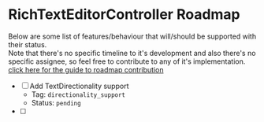 # RichTextEditorController Roadmap 

Below are some list of features/behaviour that will/should be supported with their status.
<br>Note that there's no specific timeline to it's development and also there's no specific assignee, so feel free to
contribute to any of it's implementation. [click here for the guide to roadmap contribution](CONTRIBUTION_GUIDE.md)

- [ ] Add TextDirectionality support
  - Tag: ```directionality_support```
  - Status: ```pending```
- [ ] 